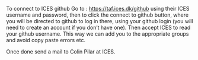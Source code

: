 To connect to ICES github
Go to :
https://taf.ices.dk/github
using their ICES username and password, then to click the connect to github button, where you will be directed to github to log in there, using your github login (you will need to create an account if you don’t have one). Then accept ICES to read your github username.  This way we can add you to the appropriate groups and avoid copy paste errors etc.

Once done send a mail to Colin Pilar at ICES.


